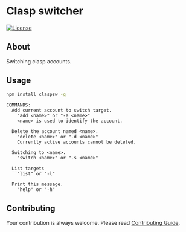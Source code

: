 # Clasp switcher
[![License](https://img.shields.io/github/license/rmuraix/clasp-switcher)](./LICENSE)  
## About
Switching clasp accounts.  
## Usage
```bash
npm install claspsw -g
```
```
COMMANDS:
  Add current account to switch target.
    "add <name>" or "-a <name>"
    <name> is used to identify the account.

  Delete the account named <name>.
    "delete <name>" or "-d <name>"
    Currently active accounts cannot be deleted.

  Switching to <name>.
    "switch <name>" or "-s <name>"

  List targets
    "list" or "-l"

  Print this message.
    "help" or "-h"
```
## Contributing  
Your contribution is always welcome. Please read [Contributing Guide](.github/CONTRIBUTING.md).  
